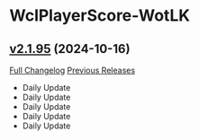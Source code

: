 # WclPlayerScore-WotLK

## [v2.1.95](https://github.com/icaca/WclPlayerScore-WotLK/tree/v2.1.95) (2024-10-16)
[Full Changelog](https://github.com/icaca/WclPlayerScore-WotLK/commits/v2.1.95) [Previous Releases](https://github.com/icaca/WclPlayerScore-WotLK/releases)

- Daily Update  
- Daily Update  
- Daily Update  
- Daily Update  
- Daily Update  

